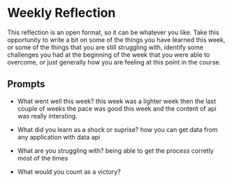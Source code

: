 # Weekly Reflection

This reflection is an open format, so it can be whatever you like. Take this opportunity to write a bit on some of the things you have learned this week, or some of the things that you are still struggling with, identify some challenges you had at the beginning of the week that you were able to overcome, or just generally how you are feeling at this point in the course.

## Prompts

- What went well this week?
  this week was a lighter week then the last couple of weeks the pace was good this week and the content of api was really intersting.

- What did you learn as a shock or suprise?
  how you can get data from any application with data api

- What are you struggling with?
  being able to get the process corretly most of the times
- What would you count as a victory?
